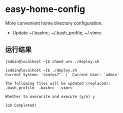 # easy-home-config

More convenient home directory configuration.
- Update ~/.bashrc, ~/.bash_profile, ~/.vimrc


## 运行结果

```shell
[admin@localhost ~]$ chmod u+x ./deploy.sh

[admin@localhost ~]$ ./deploy.sh
Current System: 'centos7'  |  Current User: 'admin'

The following files will be updated (replaced):
.bash_profile  .bashrc  .vimrc

Whether to overwrite and execute (y/n) y

Job Completed! 
```
